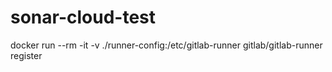 # sonar-cloud-test

docker run --rm -it -v ./runner-config:/etc/gitlab-runner gitlab/gitlab-runner register
